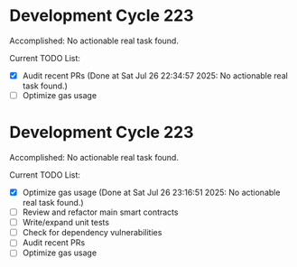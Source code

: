 # Development Cycle 223

Accomplished: No actionable real task found.

Current TODO List:

- [x] Audit recent PRs  (Done at Sat Jul 26 22:34:57 2025: No actionable real task found.)
- [ ] Optimize gas usage

# Development Cycle 223

Accomplished: No actionable real task found.

Current TODO List:

- [x] Optimize gas usage  (Done at Sat Jul 26 23:16:51 2025: No actionable real task found.)
- [ ] Review and refactor main smart contracts
- [ ] Write/expand unit tests
- [ ] Check for dependency vulnerabilities
- [ ] Audit recent PRs
- [ ] Optimize gas usage